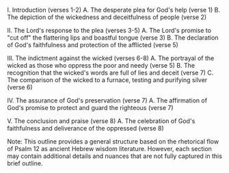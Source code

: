 I. Introduction (verses 1-2)
    A. The desperate plea for God's help (verse 1)
    B. The depiction of the wickedness and deceitfulness of people (verse 2)

II. The Lord's response to the plea (verses 3-5)
    A. The Lord's promise to "cut off" the flattering lips and boastful tongue (verse 3)
    B. The declaration of God's faithfulness and protection of the afflicted (verse 5)

III. The indictment against the wicked (verses 6-8)
    A. The portrayal of the wicked as those who oppress the poor and needy (verse 5)
    B. The recognition that the wicked's words are full of lies and deceit (verse 7)
    C. The comparison of the wicked to a furnace, testing and purifying silver (verse 6)

IV. The assurance of God's preservation (verse 7)
    A. The affirmation of God's promise to protect and guard the righteous (verse 7)

V. The conclusion and praise (verse 8)
    A. The celebration of God's faithfulness and deliverance of the oppressed (verse 8)

Note: This outline provides a general structure based on the rhetorical flow of Psalm 12 as ancient Hebrew wisdom literature. However, each section may contain additional details and nuances that are not fully captured in this brief outline.